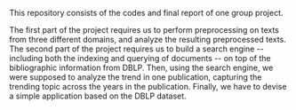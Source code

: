 This repository consists of the codes and final report of one group project. 

The first part of the project requires us to perform preprocessing on texts from three different domains, and analyze the resulting preprocessed texts. The second part of the project requires us to build a search engine -- including both the indexing and querying of documents -- on top of the bibliographic information from DBLP. Then, using the search engine, we were supposed to analyze the trend in one publication, capturing the trending topic across the years in the publication.  Finally, we have to devise a simple application based on the DBLP dataset.
